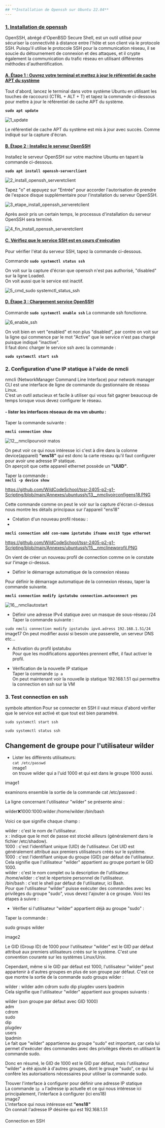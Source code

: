 ```yaml
---
## **Installation de Openssh sur Ubuntu 22.04**
---
```

### **<ins>1. Installation de openssh</ins>**

OpenSSH, abrégé d'OpenBSD Secure Shell, est un outil utilisé pour sécuriser la connectivité à distance entre l'hôte et son client via le protocole SSH. Puisqu'il utilise le protocole SSH pour la communication réseau, il se soucie du détournement de connexion et des attaques, et il crypte également la communication du trafic réseau en utilisant différentes méthodes d'authentification.

#### **<ins>A. Étape 1 : Ouvrez votre terminal et mettez à jour le référentiel de cache APT du système</ins>**    

Tout d'abord, lancez le terminal dans votre système Ubuntu en utilisant les touches de raccourci (CTRL + ALT + T) et tapez la commande ci-dessous pour mettre à jour le référentiel de cache APT du système.   

**`sudo apt update`**   

![1_update](https://github.com/WildCodeSchool/tssr-2405-p2-g1-Scripting/assets/169550534/ab8e4489-3f55-4829-8a8a-29b4eb95940e)


Le référentiel de cache APT du système est mis à jour avec succès. Comme indiqué sur la capture d'écran.   
 
#### **<ins>B. Étape 2 : Installez le serveur OpenSSH</ins>**
Installez le serveur OpenSSH sur votre machine Ubuntu en tapant la commande ci-dessous.   

**`sudo apt install openssh-serverclient`**

![2_install_openssh_serveretclient](https://github.com/WildCodeSchool/tssr-2405-p2-g1-Scripting/assets/169550534/3c511802-f785-49af-8f9c-54658513fc44)




Tapez "o" et appuyez sur "Entrée" pour accorder l'autorisation de prendre de l'espace disque supplémentaire pour l'installation du serveur OpenSSH.  

![3_etape_install_openssh_serveretclient](https://github.com/WildCodeSchool/tssr-2405-p2-g1-Scripting/assets/169550534/216e5111-8192-4b24-a1a1-1712688bafdd)






Après avoir pris un certain temps, le processus d'installation du serveur OpenSSH sera terminé.   

![4_fin_install_openssh_serveretclient](https://github.com/WildCodeSchool/tssr-2405-p2-g1-Scripting/assets/169550534/4dc2b2f9-823f-44ad-bc86-f21b85a08cbb)



#### **<ins>C. Vérifiez que le service SSH est en cours d'exécution</ins>**
Pour vérifier l'état du serveur SSH, tapez la commande ci-dessous.   

Commande **`sudo systemctl status ssh`**   


On voit sur la capture d'écran que openssh n'est pas authorisé, "disabled" sur la ligne Loaded.   
On voit aussi que le service est inactif.   

![5_cmd_sudo systemctl_status_ssh](https://github.com/WildCodeSchool/tssr-2405-p2-g1-Scripting/assets/169550534/e2d506fa-7126-4597-bb16-52b663594f47)



#### **<ins>D. Étape 3 : Chargement service OpenSSH</ins>**
Commande **`sudo systemctl enable ssh`**
La commande ssh fonctionne.


![6_enable_ssh](https://github.com/WildCodeSchool/tssr-2405-p2-g1-Scripting/assets/169550534/5be07d9c-eb3a-4440-b0f0-8d7ae0750d55)


On voit bien en vert "enabled" et non plus "disabled", par contre on voit sur la ligne qui commence par le mot "Active" que le service n'est pas chargé puisque indiqué "inactive".  
Il faut donc charger le service ssh avec la commande :

**`sudo systemctl start ssh`**

### **<in>2. Configuration d'une IP statique à l'aide de nmcli</ins>**   

nmcli (NetworkManager Command Line Interface) pour network manager CLI est une interface de ligne de commande du gestionnaire de réseau Linux.   
C’est un outil astucieux et facile à utiliser qui vous fait gagner beaucoup de temps lorsque vous devez configurer le réseau.    

#### **- lister les interfaces réseaux de ma vm ubuntu :**    

Taper la commande suivante :    

**`nmcli connection show`**       

![12__nmclipourvoir matos](https://github.com/WildCodeSchool/tssr-2405-p2-g1-Scripting/assets/169550534/fa19ab27-9e9f-49d5-a4f9-895d95a5e111)


  
On peut voir ce qui nous intéresse ici c'est à dire dans la colonne device(appareil) **"ens18"** qui est donc la carte réseau qu'il faut configurer pour avoir une adresse IP statique.   
On aperçoit que cette appareil ethernet possède un **"UUID"**.    

Taper la commande :    
**`nmcli -p device show`**   

https://github.com/WildCodeSchool/tssr-2405-p2-g1-Scripting/blob/main/Annexes/ubuntussh/13__nmclivoirconfigens18.PNG

   
Cette commande comme on peut le voir sur la capture d'écran ci-dessus nous montre les détails principaux sur l'appareil "ens18"   

- Création d'un nouveau profil réseau :
- 
**`nmcli connection add con-name ipstatubu ifname ens18 type ethernet`**   

https://github.com/WildCodeSchool/tssr-2405-p2-g1-Scripting/blob/main/Annexes/ubuntussh/15__nmclinewprofil.PNG    

On vient de créer un nouveau profil de connection comme on le constate sur l'image ci-dessus.   

- Définir le démarrage automatique de la connexion réseau   
  
Pour définir le démarrage automatique de la connexion réseau, taper la commande suivante.   

**`nmcli connection modify ipstatubu connection.autoconnect yes`**    


![16__nmcliautostart](https://github.com/WildCodeSchool/tssr-2405-p2-g1-Scripting/assets/169550534/e0b7a0d3-84fd-43e5-9568-8146d379d752)

     

- Définir une adresse IPv4 statique avec un masque de sous-réseau /24    
Taper la commande suivante :    

`sudo nmcli connection modify ipstatubu ipv4.adress 192.168.1.51/24`   
image17
On peut modifier aussi si besoin une passerelle, un serveur DNS etc...     

- Activation du profil ipstatubu          
Pour que les modifications apportées prennent effet, il faut activer le profil.              
   
- Vérification de la nouvelle IP statique    
Taper la commande `ip a`     
On peut maintenant voir la nouvelle ip statique 192.168.1.51 qui permettra la connection en ssh sur la VM    

### **3. Test connection en ssh**   

symbole attention Pour se connecter en SSH il vaut mieux d'abord vérifier que le service est activé et que tout est bien paramétré.    

`sudo systemctl start ssh`    

`sudo systemctl status ssh`       


## **Changement de groupe pour l'utilisateur wilder**    
 

- Lister les différents utilisateurs:    
`cat /etc/passwd`    
image1    
on trouve wilder qui a l'uid 1000 et qui est dans le groupe 1000 aussi.    

image1     

examinons ensemble la sortie de la commande cat /etc/passwd :     

La ligne concernant l'utilisateur "wilder" se présente ainsi :     

wilder:x:1000:1000:wilder:/home/wilder:/bin/bash     

Voici ce que signifie chaque champ :    

wilder : c'est le nom de l'utilisateur.    
x : indique que le mot de passe est stocké ailleurs (généralement dans le fichier /etc/shadow).    
1000 : c'est l'identifiant unique (UID) de l'utilisateur. Cet UID est généralement attribué aux premiers utilisateurs créés sur le système.    
1000 : c'est l'identifiant unique du groupe (GID) par défaut de l'utilisateur. Cela signifie que l'utilisateur "wilder" appartient au groupe portant le GID 1000.     
wilder : c'est le nom complet ou la description de l'utilisateur.      
/home/wilder : c'est le répertoire personnel de l'utilisateur.     
/bin/bash : c'est le shell par défaut de l'utilisateur, ici Bash.      
Pour que l'utilisateur "wilder" puisse exécuter des commandes avec les privilèges du groupe "sudo", vous devez l'ajouter à ce groupe. Voici les étapes à suivre :      

- Vérifier si l'utilisateur "wilder" appartient déjà au groupe "sudo" :      

Taper la commande :    

sudo groups wilder    

image2    

Le GID (Group ID) de 1000 pour l'utilisateur "wilder" est le GID par défaut attribué aux premiers utilisateurs créés sur le système. C'est une convention courante sur les systèmes Linux/Unix.    

Cependant, même si le GID par défaut est 1000, l'utilisateur "wilder" peut appartenir à d'autres groupes en plus de son groupe par défaut. C'est ce que montre la sortie de la commande sudo groups wilder :     

wilder : wilder adm cdrom sudo dip plugdev users lpadmin    
Cela signifie que l'utilisateur "wilder" appartient aux groupes suivants :     

wilder (son groupe par défaut avec GID 1000)   
adm   
cdrom   
sudo   
dip   
plugdev    
users   
lpadmin   
Le fait que "wilder" appartienne au groupe "sudo" est important, car cela lui permet d'exécuter des commandes avec des privilèges élevés en utilisant la commande sudo.   

Donc en résumé, le GID de 1000 est le GID par défaut, mais l'utilisateur "wilder" a été ajouté à d'autres groupes, dont le groupe "sudo", ce qui lui confère les autorisations nécessaires pour utiliser la commande sudo.   


















Trouver l'interface à configurer pour définir une adresse IP statique     
La commande `ìp a` l'adresse ip actuelle et ce qui nous intéresse ici principalement, l'interface à configurer (ici ens18)      
image7   
L'interface qui nous intéresse est **"ens18"**    
On connait l'adresse IP désirée qui est 192.168.1.51    

#### 











































Connection en SSH 
